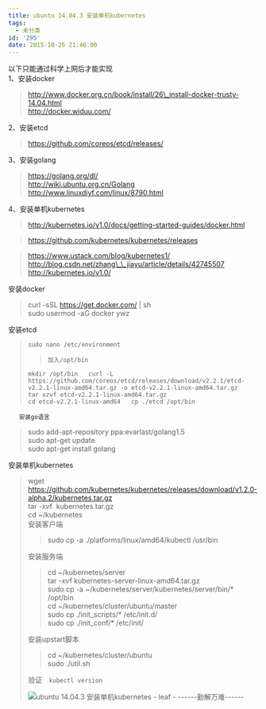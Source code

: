 ```yaml
---
title: ubuntu 14.04.3 安装单机kubernetes
tags:
  - 未分类
id: '295'
date: 2015-10-26 21:46:00
---
```


  
以下只能通过科学上网后才能实现  
1、安装docker  

> http://www.docker.org.cn/book/install/26\_install-docker-trusty-14.04.html  
> http://docker.widuu.com/  

2、安装etcd  

> https://github.com/coreos/etcd/releases/  

3、安装golang  

> https://golang.org/dl/  
> http://wiki.ubuntu.org.cn/Golang  
> http://www.linuxdiyf.com/linux/8790.html  

4、安装单机kubernetes  

> http://kubernetes.io/v1.0/docs/getting-started-guides/docker.html  

> https://github.com/kubernetes/kubernetes/releases  

> https://www.ustack.com/blog/kubernetes1/  
> http://blog.csdn.net/zhang\_\_jiayu/article/details/42745507  
> http://kubernetes.io/v1.0/  

  
安装docker  

> curl -sSL https://get.docker.com/ | sh  
> sudo usermod -aG docker ywz  

  
安装etcd

> `sudo nano /etc/environment  
> `
> 
> > `加入/opt/bin`  
> 
> `mkdir /opt/bin  
> curl -L https://github.com/coreos/etcd/releases/download/v2.2.1/etcd-v2.2.1-linux-amd64.tar.gz -o etcd-v2.2.1-linux-amd64.tar.gz`  
> `tar xzvf etcd-v2.2.1-linux-amd64.tar.gz`  
> `cd etcd-v2.2.1-linux-amd64  
> cp ./etcd /opt/bin  
> `

`  
安装go语言`  

> sudo add-apt-repository ppa:evarlast/golang1.5  
> sudo apt-get update  
> sudo apt-get install golang  
>   

安装单机kubernetes  

> wget https://github.com/kubernetes/kubernetes/releases/download/v1.2.0-alpha.2/kubernetes.tar.gz  
> tar -xvf  kubernetes.tar.gz  
> cd ~/kubernetes  
> 安装客户端  
> 
> > sudo cp -a ./platforms/linux/amd64/kubectl /usr/bin  
> 
> 安装服务端  
> 
> > cd ~/kubernetes/server  
> > tar -xvf kubernetes-server-linux-amd64.tar.gz  
> > sudo cp -a ~/kubernetes/server/kubernetes/server/bin/\* /opt/bin  
> > cd ~/kubernetes/cluster/ubuntu/master  
> > sudo cp ./init\_scripts/\* /etc/init.d/  
> > sudo cp ./init\_conf/\* /etc/init/  
> 
> 安装upstart脚本  
> 
> > cd ~/kubernetes/cluster/ubuntu  
> > sudo ./util.sh  
> 
> 验证`  
> kubectl version  
> `
> 
> ![ubuntu 14.04.3 安装单机kubernetes - leaf - ------勤解万难------](http://img0.ph.126.net/nG9RK6DmfvQph2hUnioHmQ==/6631420708932790935.png "ubuntu 14.04.3 安装单机kubernetes - leaf - ------勤解万难------")
